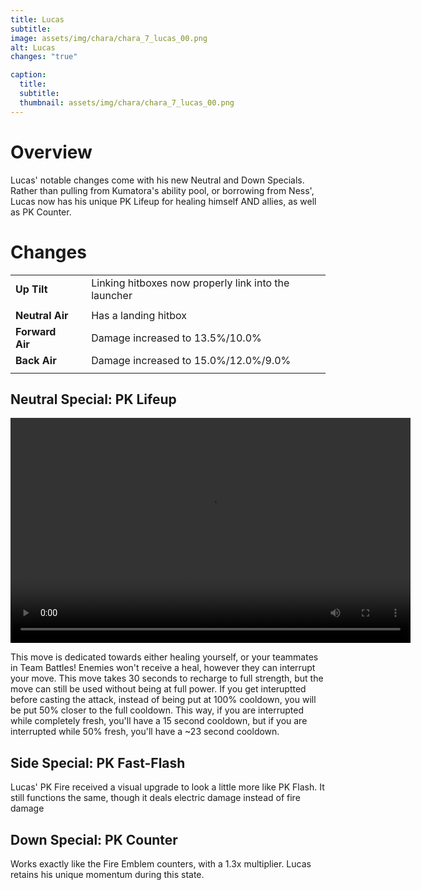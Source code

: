 ```yaml
---
title: Lucas
subtitle: 
image: assets/img/chara/chara_7_lucas_00.png
alt: Lucas
changes: "true"

caption:
  title:
  subtitle: 
  thumbnail: assets/img/chara/chara_7_lucas_00.png
---
```


# Overview 

Lucas' notable changes come with his new Neutral and Down Specials. Rather than pulling from Kumatora's ability pool, or borrowing from Ness', Lucas now has his unique PK Lifeup for healing himself AND allies, as well as PK Counter.


# Changes

| |  |  |
| :----------- | :-----: | ----------- |
| **Up Tilt** | | Linking hitboxes now properly link into the launcher |
|  |  |  |
| **Neutral Air** | | Has a landing hitbox |
| **Forward Air** | | Damage increased to 13.5%/10.0% |
| **Back Air** | | Damage increased to 15.0%/12.0%/9.0% |
|  |  |  |

## Neutral Special: PK Lifeup
<video src="https://csharpm7.github.io/Ultimate14/assets/img/videos/lucas_specialn.mp4" width="640" height="360" controls></video>

This move is dedicated towards either healing yourself, or your teammates in Team Battles! Enemies won't receive a heal, however they can interrupt your move. This move takes 30 seconds to recharge to full strength, but the move can still be used without being at full power. If you get interuptted before casting the attack, instead of being put at 100% cooldown, you will be put 50% closer to the full cooldown. This way, if you are interrupted while completely fresh, you'll have a 15 second cooldown, but if you are interrupted while 50% fresh, you'll have a ~23 second cooldown.

## Side Special: PK Fast-Flash

Lucas' PK Fire received a visual upgrade to look a little more like PK Flash. It still functions the same, though it deals electric damage instead of fire damage

## Down Special: PK Counter

Works exactly like the Fire Emblem counters, with a 1.3x multiplier. Lucas retains his unique momentum during this state.
